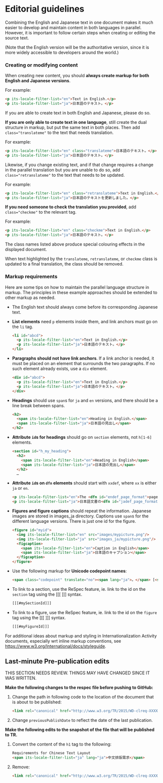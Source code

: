 # Editorial guidelines
Combining the English and Japanese text in one document makes it much easier to develop and maintain content in both languages in parallel. However, it is important to follow certain steps when creating or editing the source text.

(Note that the English version will be the authoritative version, since it is more widely accessible to developers around the world.)

### Creating or modifying content

When creating new content, you should **always create markup for both English and Japanese versions**.

For example:  
```html
<p its-locale-filter-list="en">Text in English.</p>
<p its-locale-filter-list="ja">日本語のテキスト。</p>
```

If you are able to create text in both English and Japanese, please do so. 

**If you are only able to create text in one language**, still create the dual structure in markup, but put the same text in both places. Then add `class="translateme"` to the text that needs translation.

For example:

```html
<p its-locale-filter-list="en" class="translateme">日本語のテキスト。</p>
<p its-locale-filter-list="ja">日本語のテキスト。</p>
```

Likewise, if you change existing text, and if that change requires a change in the parallel translation but you are unable to do so, add `class="retranslateme"` to the text that needs to be updated.

For example:

```html
<p its-locale-filter-list="en" class="retranslateme">Text in English.</p>
<p its-locale-filter-list="ja">日本語のテキストを更新しました。</p>
```

**If you need someone to check the translation you provided**, add `class="checkme"` to the relevant tag.

For example:

```html
<p its-locale-filter-list="en" class="checkme">Text in English.</p>
<p its-locale-filter-list="ja">日本語のテキスト。</p>
```

The class names listed above produce special colouring effects in the displayed document.

When text highlighted by the `translateme`, `retranslateme`, or `checkme` class is updated to a final translation, the class should be removed.


### Markup requirements 

Here are some tips on how to maintain the parallel language structure in markup. The principles in these example approaches should be extended to other markup as needed.

- The English text should always come before its corresponding Japanese text.


- **List elements** need `p` elements inside them, and link anchors must go on the `li` tag.

    ```html
    <li id="abcd">
      <p its-locale-filter-list="en">Text in English.</p>
      <p its-locale-filter-list="ja">日本語のテキスト。</p>
    </li>
    ```


- **Paragraphs should not have link anchors**. If a link anchor is needed, it must be placed on an element that surrounds the two paragraphs. If no such element already exists, use a `div` element.

    ```html
    <div id="abcd">
      <p its-locale-filter-list="en">Text in English.</p>
      <p its-locale-filter-list="ja">日本語のテキスト。</p>
    </div>
    ```

- **Headings** should use `span`s for `ja` and `en` versions, and there should be a line break between spans.

    ```html
    <h2>
      <span its-locale-filter-list="en">Heading in English.</span>
      <span its-locale-filter-list="ja">日本語の見出し</span>
    </h2>
    ```

- **Attribute `id`s for headings** should go on `section` elements, not `h[1-6]` elements.

    ```html
    <section id="h_my_heading">
      <h2>
        <span its-locale-filter-list="en">Heading in English</span>
        <span its-locale-filter-list="ja">日本語の見出し</span>
      </h2>
      …
    ``` 

- **Attribute `id`s on `dfn` elements** should start with `xxdef`, where `xx` is either `ja` or `en`.

    ```html
    <p its-locale-filter-list="en">The <dfn id="endef_page_format">page format</dfn> of a Japanese document is specified by:</p>
    <p its-locale-filter-list="ja">日本語文書の<dfn id="jadef_page_format">組体裁</dfn>は，以下の順序で設計する．</p>
    ```

- **Figures and figure captions** should repeat the information. Japanese images are stored in images_ja directory. Captions use `span`s for the different language versions. There is just one id for the figure.

    ```html
    <figure id="myid">
      <img its-locale-filter-list="en" src="images/mypicture.png"/>
      <img its-locale-filter-list="ja" src="images_ja/mypicture.png"/>
      <figcaption>
        <span its-locale-filter-list="en">Caption in English</span>
        <span its-locale-filter-list="ja">日本語のキャプション</span>
      </figcaption>
    </figure>
    ```

- Use the following markup for **Unicode codepoint names**:

    ```html
    <span class="codepoint" translate="no"><span lang="ja">。</span> [<span class="uname">U+3002 IDEOGRAPHIC FULL STOP</span>]</span>
    ```

- To link to a section, use the ReSpec feature, ie. link to the id on the `section` tag using the [[[ ]]] syntax.

    ```html
    [[[#mySectionId]]]
    ```

- To link to a figure, use the ReSpec feature, ie. link to the id on the `figure` tag using the [[[ ]]] syntax.

    ```html
    [[[#myFigureId]]]
    ```


For additional ideas about markup and styling in Internationalization Activity documents, especially wrt inline markup conventions, see <https://www.w3.org/International/docs/styleguide>.


## Last-minute Pre-publication edits

THIS SECTION NEEDS REVIEW. THINGS MAY HAVE CHANGED SINCE IT WAS WRITTEN.

**Make the following changes to the respec file before pushing to GitHub:**

1. Change the path in following code to the location of the document that is about to be published:
    
    ```html 
    <link rel="canonical" href="http://www.w3.org/TR/2015/WD-clreq-XXXXXXX/"/>
    ```

2. Change `previousPublishDate` to reflect the date of the last publication. 

**Make the following edits to the snapshot of the file that will be published to TR.**

1. Convert the content of the `h1` tag to the following:

    ```html
    Requirements for Chinese Text Layout 
    <span its-locale-filter-list="ja" lang="ja">中文排版需求</span>
    ```

2. Remove:
    
    ```html
    <link rel="canonical" href="http://www.w3.org/TR/2015/WD-clreq-XXXXXXXX/"/>
    ``` 
